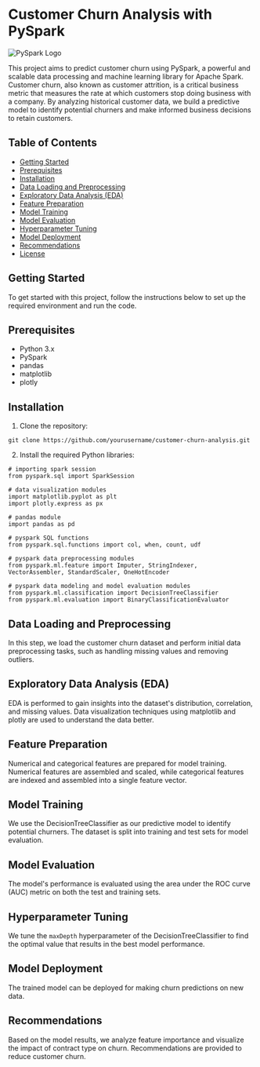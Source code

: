 # Customer Churn Analysis with PySpark

![PySpark Logo](https://upload.wikimedia.org/wikipedia/commons/thumb/f/f3/Apache_Spark_logo.svg/1200px-Apache_Spark_logo.svg.png)

This project aims to predict customer churn using PySpark, a powerful and scalable data processing and machine learning library for Apache Spark. Customer churn, also known as customer attrition, is a critical business metric that measures the rate at which customers stop doing business with a company. By analyzing historical customer data, we build a predictive model to identify potential churners and make informed business decisions to retain customers.

## Table of Contents
- [Getting Started](#getting-started)
- [Prerequisites](#prerequisites)
- [Installation](#installation)
- [Data Loading and Preprocessing](#data-loading-and-preprocessing)
- [Exploratory Data Analysis (EDA)](#exploratory-data-analysis-eda)
- [Feature Preparation](#feature-preparation)
- [Model Training](#model-training)
- [Model Evaluation](#model-evaluation)
- [Hyperparameter Tuning](#hyperparameter-tuning)
- [Model Deployment](#model-deployment)
- [Recommendations](#recommendations)
- [License](#license)

## Getting Started

To get started with this project, follow the instructions below to set up the required environment and run the code.

## Prerequisites

- Python 3.x
- PySpark
- pandas
- matplotlib
- plotly

## Installation

1. Clone the repository:
```
git clone https://github.com/yourusername/customer-churn-analysis.git
```

2. Install the required Python libraries:

```
# importing spark session
from pyspark.sql import SparkSession

# data visualization modules
import matplotlib.pyplot as plt
import plotly.express as px

# pandas module
import pandas as pd

# pyspark SQL functions
from pyspark.sql.functions import col, when, count, udf

# pyspark data preprocessing modules
from pyspark.ml.feature import Imputer, StringIndexer, VectorAssembler, StandardScaler, OneHotEncoder

# pyspark data modeling and model evaluation modules
from pyspark.ml.classification import DecisionTreeClassifier
from pyspark.ml.evaluation import BinaryClassificationEvaluator
```

## Data Loading and Preprocessing

In this step, we load the customer churn dataset and perform initial data preprocessing tasks, such as handling missing values and removing outliers.

## Exploratory Data Analysis (EDA)

EDA is performed to gain insights into the dataset's distribution, correlation, and missing values. Data visualization techniques using matplotlib and plotly are used to understand the data better.

## Feature Preparation

Numerical and categorical features are prepared for model training. Numerical features are assembled and scaled, while categorical features are indexed and assembled into a single feature vector.

## Model Training

We use the DecisionTreeClassifier as our predictive model to identify potential churners. The dataset is split into training and test sets for model evaluation.

## Model Evaluation

The model's performance is evaluated using the area under the ROC curve (AUC) metric on both the test and training sets.

## Hyperparameter Tuning

We tune the `maxDepth` hyperparameter of the DecisionTreeClassifier to find the optimal value that results in the best model performance.

## Model Deployment

The trained model can be deployed for making churn predictions on new data.

## Recommendations

Based on the model results, we analyze feature importance and visualize the impact of contract type on churn. Recommendations are provided to reduce customer churn.




